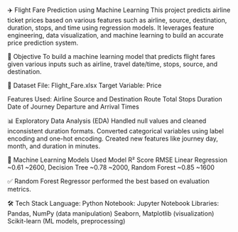 ✈️ Flight Fare Prediction using Machine Learning
This project predicts airline ticket prices based on various features such as airline, source, destination, duration, stops, and time using regression models. It leverages feature engineering, data visualization, and machine learning to build an accurate price prediction system.

📌 Objective
To build a machine learning model that predicts flight fares given various inputs such as airline, travel date/time, stops, source, and destination.

📁 Dataset
File: Flight_Fare.xlsx
Target Variable: Price

Features Used:
Airline
Source and Destination
Route
Total Stops
Duration
Date of Journey
Departure and Arrival Times

📊 Exploratory Data Analysis (EDA)
Handled null values and cleaned inconsistent duration formats.
Converted categorical variables using label encoding and one-hot encoding.
Created new features like journey day, month, and duration in minutes.

🧠 Machine Learning Models Used
Model	R² Score	RMSE
Linear Regression	~0.61	~2600, 
Decision Tree	~0.78	~2000, 
Random Forest	~0.85	~1600

✅ Random Forest Regressor performed the best based on evaluation metrics.

🛠 Tech Stack
Language: Python
Notebook: Jupyter Notebook
Libraries:
Pandas, NumPy (data manipulation)
Seaborn, Matplotlib (visualization)
Scikit-learn (ML models, preprocessing)
